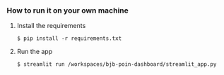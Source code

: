 ### How to run it on your own machine

1. Install the requirements

   ```
   $ pip install -r requirements.txt
   ```

2. Run the app

   ```
   $ streamlit run /workspaces/bjb-poin-dashboard/streamlit_app.py
   ```
